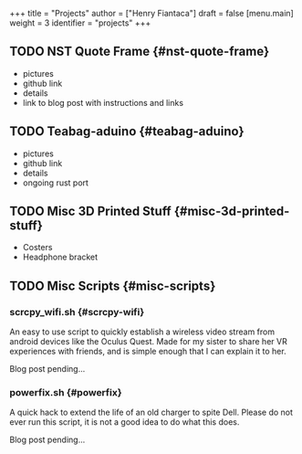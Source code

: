 +++
title = "Projects"
author = ["Henry Fiantaca"]
draft = false
[menu.main]
  weight = 3
  identifier = "projects"
+++

## TODO NST Quote Frame {#nst-quote-frame}

-   pictures
-   github link
-   details
-   link to blog post with instructions and links


## TODO Teabag-aduino {#teabag-aduino}

-   pictures
-   github link
-   details
-   ongoing rust port


## TODO Misc 3D Printed Stuff {#misc-3d-printed-stuff}

-   Costers
-   Headphone bracket


## TODO Misc Scripts {#misc-scripts}


### scrcpy\_wifi.sh {#scrcpy-wifi}

An easy to use script to quickly establish a wireless video stream from android devices like the Oculus Quest.
Made for my sister to share her VR experiences with friends, and is simple enough that I can explain it to her.

Blog post pending...

### powerfix.sh {#powerfix}

A quick hack to extend the life of an old charger to spite Dell.
Please do not ever run this script, it is not a good idea to do what this does.

Blog post pending...

